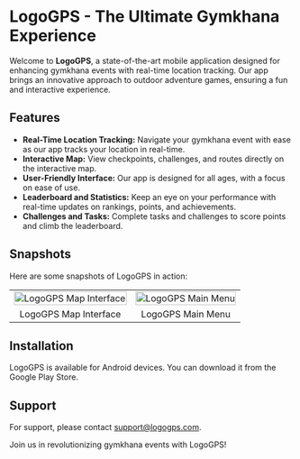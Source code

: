 # LogoGPS - The Ultimate Gymkhana Experience

Welcome to **LogoGPS**, a state-of-the-art mobile application designed for enhancing gymkhana events with real-time location tracking. Our app brings an innovative approach to outdoor adventure games, ensuring a fun and interactive experience.

## Features

- **Real-Time Location Tracking:** Navigate your gymkhana event with ease as our app tracks your location in real-time.
- **Interactive Map:** View checkpoints, challenges, and routes directly on the interactive map.
- **User-Friendly Interface:** Our app is designed for all ages, with a focus on ease of use.
- **Leaderboard and Statistics:** Keep an eye on your performance with real-time updates on rankings, points, and achievements.
- **Challenges and Tasks:** Complete tasks and challenges to score points and climb the leaderboard.

## Snapshots

Here are some snapshots of LogoGPS in action:

<table>
  <tr>
    <td>
      <img src="https://i.gyazo.com/82e9977c6d9dbf2ab73e331950b113b1.png" alt="LogoGPS Map Interface" style="width: 100%;"/>
    </td>
    <td>
      <img src="https://i.gyazo.com/d7d3cd8b134be104a8c3a6651e5d0bea.png" alt="LogoGPS Main Menu" style="width: 100%;"/>
    </td>
  </tr>
  <tr>
    <td style="text-align:center;">
      LogoGPS Map Interface
    </td>
    <td style="text-align:center;">
      LogoGPS Main Menu
    </td>
  </tr>
</table>


## Installation

LogoGPS is available for Android devices. You can download it from the Google Play Store.

## Support

For support, please contact [support@logogps.com](etsisi.upm.es).

Join us in revolutionizing gymkhana events with LogoGPS!
